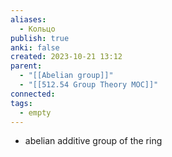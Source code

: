 ```yaml
---
aliases:
  - Кольцо
publish: true
anki: false
created: 2023-10-21 13:12
parent:
  - "[[Abelian group]]"
  - "[[512.54 Group Theory MOC]]"
connected: 
tags:
  - empty
---
```


- abelian additive group of the ring



